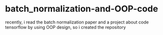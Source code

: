 # batch_normalization-and-OOP-code
recently, i read the batch normalization paper and a project about code tensorflow by using OOP design, so i created the repository
